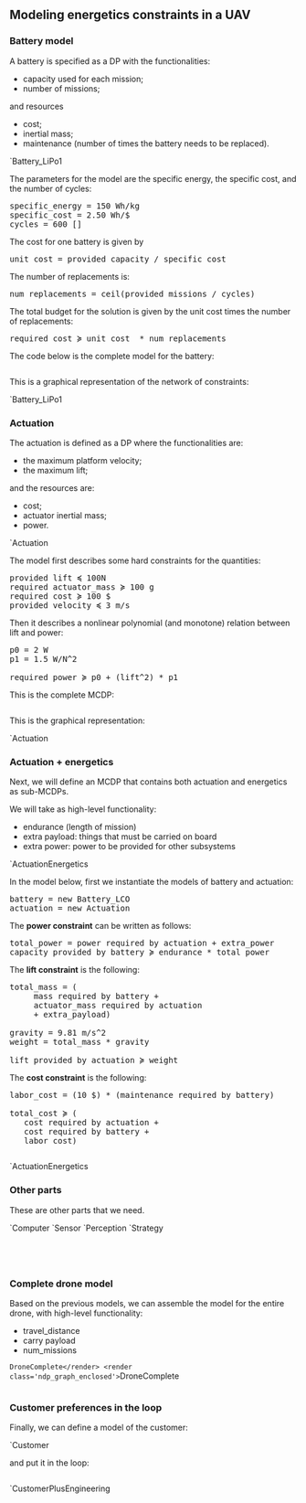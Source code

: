 <style type='text/css'>
.F { color: darkgreen; }
.R { color: darkred;}
</style>

## Modeling energetics constraints in a UAV


### Battery model

A battery is specified as a DP with the functionalities:

* <f>capacity</f> used for each mission;
* <f>number of missions</f>;

and resources

* <r>cost</r>;
* <r>inertial mass</r>;
* <r>maintenance</r> (number of times the battery needs to be replaced).

<render class='ndp_graph_templatized'>`Battery_LiPo1</render>

The parameters for the model are the specific energy, the specific cost, and
the number of cycles:

<pre class='mcdp_statements'>
specific_energy = 150 Wh/kg
specific_cost = 2.50 Wh/&#36;
cycles = 600 []
</pre>

The cost for one battery is given by

<pre class='mcdp_statements'>
unit_cost = provided capacity / specific_cost
</pre>

The number of replacements is:

<pre class='mcdp_statements'>
num_replacements = ceil(provided missions / cycles)
</pre>

The total budget for the solution is given by the unit cost times
the number of replacements:

<pre class='mcdp_statements'>
required cost ≽ unit_cost  * num_replacements
</pre>

The code below is the complete model for the battery:

<pre class='mcdp' id='Battery_LiPo1' label='Battery_LiPo1.mcdp'></pre>

This is a graphical representation of the network of constraints:

<render class='ndp_graph_enclosed'>`Battery_LiPo1</render>

### Actuation


The actuation is defined as a DP where the functionalities are:

* <f>the maximum platform velocity</f>;
* <f>the maximum lift</f>;

and the resources are:

* <r>cost</r>;
* <r>actuator inertial mass</r>;
* <r>power</r>.

<render class='ndp_graph_templatized'>`Actuation</render>

The model first describes some hard constraints for the quantities:

<pre class='mcdp_statements'>
provided lift ≼ 100N
required actuator_mass ≽ 100 g
required cost ≽ 100 &#36;
provided velocity ≼ 3 m/s
</pre>

Then it describes a nonlinear polynomial (and monotone) relation
between <f>lift</f> and <r>power</r>:

<pre class='mcdp_statements'>
p0 = 2 W
p1 = 1.5 W/N^2

required power ≽ p0 + (lift^2) * p1
</pre>

This is the complete MCDP:

<pre class='mcdp' id='Actuation' label='Actuation.mcdp'></pre>

This is the graphical representation:

<render class='ndp_graph_enclosed'>`Actuation</render>

### Actuation + energetics

Next, we will define an MCDP that contains both
actuation and energetics as sub-MCDPs.

We will take as high-level functionality:

* <f>endurance</f> (length of mission)
* <f>extra payload</f>: things that must be carried on board
* <f>extra power</f>: power to be provided for other subsystems

<render class='ndp_graph_templatized'>`ActuationEnergetics</render>


In the model below, first we instantiate the models of battery and actuation:

<pre class='mcdp_statements'>
battery = new Battery_LCO
actuation = new Actuation
</pre>


The **power constraint** can be written as follows:

<pre class='mcdp_statements'>
total_power = power required by actuation + extra_power
capacity provided by battery ≽ endurance * total_power
</pre>

The **lift constraint** is the following:

<pre class='mcdp_statements'>
total_mass = (
     mass required by battery +
     actuator_mass required by actuation
     + extra_payload)

gravity = 9.81 m/s^2
weight = total_mass * gravity

lift provided by actuation ≽ weight
</pre>

The **cost constraint** is the following:

<pre class='mcdp_statements'>
labor_cost = (10 &#36;) * (maintenance required by battery)

total_cost ≽ (
   cost required by actuation +
   cost required by battery +
   labor_cost)
</pre>

<pre class='mcdp' id='ActuationEnergetics' label='ActuationEnergetics.mcdp'></pre>
<render class='ndp_graph_enclosed'>`ActuationEnergetics</render>

### Other parts

These are other parts that we need.


<col2>
    <render class='ndp_graph_templatized'>`Computer</render>
    <render class='ndp_graph_templatized'>`Sensor</render>
    <render class='ndp_graph_templatized'>`Perception</render>
    <render class='ndp_graph_templatized'>`Strategy</render>
</col2>


<col2>
    <pre class='mcdp' id='Computer' label='Computer.mcdp'></pre>
    <pre class='mcdp' id='Sensor' label='Sensor.mcdp'></pre>
    <pre class='mcdp' id='Perception' label='Perception.mcdp'></pre>
    <pre class='mcdp' id='Strategy' label='Strategy.mcdp'></pre>
</col2>

<!-- ### Shipping

<pre class='mcdp' id='Shipping' label='Shipping.mcdp'></pre>
<render class='ndp_graph_templatized'>`Shipping</render>
 -->

### Complete drone model

Based on the previous models, we can assemble the model
for the entire drone, with high-level functionality:
* <f>travel_distance</f>
* <f>carry payload</f>
* <f>num_missions</f>

<render class='ndp_graph_templatized'>`DroneComplete</render>
<render class='ndp_graph_enclosed'>`DroneComplete</render>
<pre class='mcdp' id='DroneComplete' label='DroneComplete.mcdp'></pre>


### Customer preferences in the loop

Finally, we can define a model of the customer:

<render class='ndp_graph_templatized'>`Customer</render>


and put it in the loop:

<pre class='mcdp' id='CustomerPlusEngineering' label='CustomerPlusEngineering.mcdp'></pre>
<render class='ndp_graph_enclosed'>`CustomerPlusEngineering</render>
